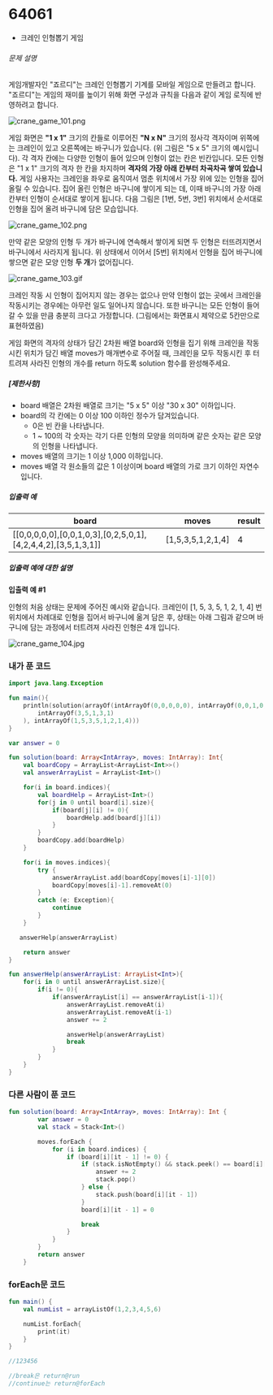 # 64061

- 크레인 인형뽑기 게임

###### 문제 설명

게임개발자인 "죠르디"는 크레인 인형뽑기 기계를 모바일 게임으로 만들려고 합니다.
"죠르디"는 게임의 재미를 높이기 위해 화면 구성과 규칙을 다음과 같이 게임 로직에 반영하려고 합니다.

![crane_game_101.png](https://grepp-programmers.s3.ap-northeast-2.amazonaws.com/files/production/69f1cd36-09f4-4435-8363-b71a650f7448/crane_game_101.png)

게임 화면은 **"1 x 1"** 크기의 칸들로 이루어진 **"N x N"** 크기의 정사각 격자이며 위쪽에는 크레인이 있고 오른쪽에는 바구니가 있습니다. (위 그림은 "5 x 5" 크기의 예시입니다). 각 격자 칸에는 다양한 인형이 들어 있으며 인형이 없는 칸은 빈칸입니다. 모든 인형은 "1 x 1" 크기의 격자 한 칸을 차지하며 **격자의 가장 아래 칸부터 차곡차곡 쌓여 있습니다.** 게임 사용자는 크레인을 좌우로 움직여서 멈춘 위치에서 가장 위에 있는 인형을 집어 올릴 수 있습니다. 집어 올린 인형은 바구니에 쌓이게 되는 데, 이때 바구니의 가장 아래 칸부터 인형이 순서대로 쌓이게 됩니다. 다음 그림은 [1번, 5번, 3번] 위치에서 순서대로 인형을 집어 올려 바구니에 담은 모습입니다.

![crane_game_102.png](https://grepp-programmers.s3.ap-northeast-2.amazonaws.com/files/production/638e2162-b1e4-4bbb-b0d7-62d31e97d75c/crane_game_102.png)

만약 같은 모양의 인형 두 개가 바구니에 연속해서 쌓이게 되면 두 인형은 터뜨려지면서 바구니에서 사라지게 됩니다. 위 상태에서 이어서 [5번] 위치에서 인형을 집어 바구니에 쌓으면 같은 모양 인형 **두 개**가 없어집니다.

![crane_game_103.gif](https://grepp-programmers.s3.ap-northeast-2.amazonaws.com/files/production/8569d736-091e-4771-b2d3-7a6e95a20c22/crane_game_103.gif)

크레인 작동 시 인형이 집어지지 않는 경우는 없으나 만약 인형이 없는 곳에서 크레인을 작동시키는 경우에는 아무런 일도 일어나지 않습니다. 또한 바구니는 모든 인형이 들어갈 수 있을 만큼 충분히 크다고 가정합니다. (그림에서는 화면표시 제약으로 5칸만으로 표현하였음)

게임 화면의 격자의 상태가 담긴 2차원 배열 board와 인형을 집기 위해 크레인을 작동시킨 위치가 담긴 배열 moves가 매개변수로 주어질 때, 크레인을 모두 작동시킨 후 터트려져 사라진 인형의 개수를 return 하도록 solution 함수를 완성해주세요.

##### **[제한사항]**

- board 배열은 2차원 배열로 크기는 "5 x 5" 이상 "30 x 30" 이하입니다.
- board의 각 칸에는 0 이상 100 이하인 정수가 담겨있습니다.
  - 0은 빈 칸을 나타냅니다.
  - 1 ~ 100의 각 숫자는 각기 다른 인형의 모양을 의미하며 같은 숫자는 같은 모양의 인형을 나타냅니다.
- moves 배열의 크기는 1 이상 1,000 이하입니다.
- moves 배열 각 원소들의 값은 1 이상이며 board 배열의 가로 크기 이하인 자연수입니다.

##### **입출력 예**

| board                                                        | moves             | result |
| ------------------------------------------------------------ | ----------------- | ------ |
| [[0,0,0,0,0],[0,0,1,0,3],[0,2,5,0,1],[4,2,4,4,2],[3,5,1,3,1]] | [1,5,3,5,1,2,1,4] | 4      |

##### **입출력 예에 대한 설명**

**입출력 예 #1**

인형의 처음 상태는 문제에 주어진 예시와 같습니다. 크레인이 [1, 5, 3, 5, 1, 2, 1, 4] 번 위치에서 차례대로 인형을 집어서 바구니에 옮겨 담은 후, 상태는 아래 그림과 같으며 바구니에 담는 과정에서 터트려져 사라진 인형은 4개 입니다.

![crane_game_104.jpg](https://grepp-programmers.s3.ap-northeast-2.amazonaws.com/files/production/bb0f59c7-6b72-485a-8302-217fe53ea88f/crane_game_104.jpg)



### 내가 푼 코드

```kotlin
import java.lang.Exception

fun main(){
    println(solution(arrayOf(intArrayOf(0,0,0,0,0), intArrayOf(0,0,1,0,3), intArrayOf(0,2,5,0,1), intArrayOf(4,2,4,4,2),
        intArrayOf(3,5,1,3,1)
    ), intArrayOf(1,5,3,5,1,2,1,4)))
}

var answer = 0

fun solution(board: Array<IntArray>, moves: IntArray): Int{
    val boardCopy = ArrayList<ArrayList<Int>>()
    val answerArrayList = ArrayList<Int>()

    for(i in board.indices){
        val boardHelp = ArrayList<Int>()
        for(j in 0 until board[i].size){
            if(board[j][i] != 0){
                boardHelp.add(board[j][i])
            }
        }
        boardCopy.add(boardHelp)
    }

    for(i in moves.indices){
        try {
            answerArrayList.add(boardCopy[moves[i]-1][0])
            boardCopy[moves[i]-1].removeAt(0)
        }
        catch (e: Exception){
            continue
        }
    }

   answerHelp(answerArrayList)

    return answer
}

fun answerHelp(answerArrayList: ArrayList<Int>){
    for(i in 0 until answerArrayList.size){
        if(i != 0){
            if(answerArrayList[i] == answerArrayList[i-1]){
                answerArrayList.removeAt(i)
                answerArrayList.removeAt(i-1)
                answer += 2

                answerHelp(answerArrayList)
                break
            }
        }
    }
}
```



### 다른 사람이 푼 코드

```kotlin
fun solution(board: Array<IntArray>, moves: IntArray): Int {
        var answer = 0
        val stack = Stack<Int>()

        moves.forEach {
            for (i in board.indices) {
                if (board[i][it - 1] != 0) {
                    if (stack.isNotEmpty() && stack.peek() == board[i][it - 1]) {
                        answer += 2
                        stack.pop()
                    } else {
                        stack.push(board[i][it - 1])
                    }
                    board[i][it - 1] = 0

                    break
                }
            }
        }
        return answer
    }
```

### forEach문 코드

```kotlin
fun main() {
    val numList = arrayListOf(1,2,3,4,5,6)

    numList.forEach{
        print(it)
    }
}

//123456

//break은 return@run
//continue는 return@forEach
```

